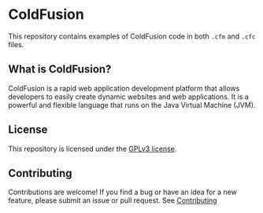 # ColdFusion

This repository contains examples of ColdFusion code in both `.cfm` and `.cfc` files.

## What is ColdFusion?

ColdFusion is a rapid web application development platform that allows developers to easily create dynamic websites and web applications. It is a powerful and flexible language that runs on the Java Virtual Machine (JVM).

## License

This repository is licensed under the [GPLv3 license](LICENSE.md).

## Contributing

Contributions are welcome! If you find a bug or have an idea for a new feature, please submit an issue or pull request. See [Contributing](./CONTRIBUTING.md)
